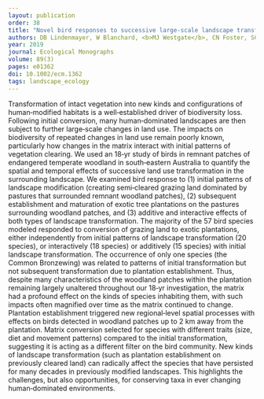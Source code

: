 ```yaml
---
layout: publication
order: 38
title: "Novel bird responses to successive large-scale landscape transformations."
authors: DB Lindenmayer, W Blanchard, <b>MJ Westgate</b>, CN Foster, SC Banks, PS Barton, K Ikin & BC Scheele
year: 2019
journal: Ecological Monographs
volume: 89(3)
pages: e01362
doi: 10.1002/ecm.1362
tags: landscape_ecology
---
```

Transformation of intact vegetation into new kinds and configurations of human‐modified habitats is a well‐established driver of biodiversity loss. Following initial conversion, many human‐dominated landscapes are then subject to further large‐scale changes in land use. The impacts on biodiversity of repeated changes in land use remain poorly known, particularly how changes in the matrix interact with initial patterns of vegetation clearing. We used an 18‐yr study of birds in remnant patches of endangered temperate woodland in south‐eastern Australia to quantify the spatial and temporal effects of successive land use transformation in the surrounding landscape. We examined bird response to (1) initial patterns of landscape modification (creating semi‐cleared grazing land dominated by pastures that surrounded remnant woodland patches), (2) subsequent establishment and maturation of exotic tree plantations on the pastures surrounding woodland patches, and (3) additive and interactive effects of both types of landscape transformation. The majority of the 57 bird species modeled responded to conversion of grazing land to exotic plantations, either independently from initial patterns of landscape transformation (20 species), or interactively (18 species) or additively (15 species) with initial landscape transformation. The occurrence of only one species (the Common Bronzewing) was related to patterns of initial transformation but not subsequent transformation due to plantation establishment. Thus, despite many characteristics of the woodland patches within the plantation remaining largely unaltered throughout our 18‐yr investigation, the matrix had a profound effect on the kinds of species inhabiting them, with such impacts often magnified over time as the matrix continued to change. Plantation establishment triggered new regional‐level spatial processes with effects on birds detected in woodland patches up to 2 km away from the plantation. Matrix conversion selected for species with different traits (size, diet and movement patterns) compared to the initial transformation, suggesting it is acting as a different filter on the bird community. New kinds of landscape transformation (such as plantation establishment on previously cleared land) can radically affect the species that have persisted for many decades in previously modified landscapes. This highlights the challenges, but also opportunities, for conserving taxa in ever changing human‐dominated environments.